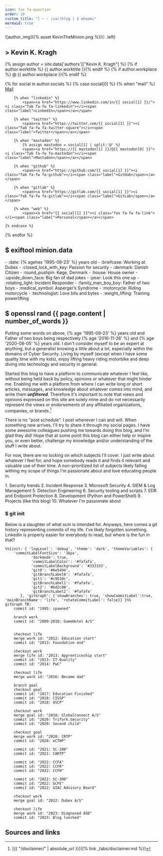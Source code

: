 ```yaml
---
icon: fas fa-question
order: 10
custom_title: "[ ~ : /var/blog ] $ whoami"
mermaid: true
---
```


![author_img]({% asset KevinTheMinion.png %}){: .left} 

## > Kevin K. Kragh

<div class="social-links">
{% assign author = site.data['authors']["Kevin K. Kragh"] %}
{% if author.worktitle %} {{ author.worktitle }}{% endif %} {% if author.workplace %} @ {{ author.workplace }}{% endif %} <br />

{% for social in author.socials %}
    {% case social[0] %}
        {% when "mail" %}
            <span><a href="mailto:{{ social[1] }}"><i class="fas fa-fw fa-envelope-square"></i><span class="label">Mail</span></a></span>

        {% when "linkedin" %}
            <span><a href="https://www.linkedin.com/in/{{ social[1] }}/"><i class="fab fa-fw fa-linkedin"></i><span class="label">LinkedIn</span></a></span>

        {% when "twitter" %}
            <span><a href="https://twitter.com/{{ social[1] }}"><i class="fab fa-fw fa-twitter-square"></i><span class="label">Twitter</span></a></span>

        {% when "mastadon" %}
            {% assign mastodon = social[1] | split:'@' %}
            <span><a href="https://{{ mastodon[1] }}/@{{ mastodon[0] }}"><i class="fab fa-fw fa-mastodon"></i><span class="label">Mastadon</span></a></span>

        {% when "github" %}
            <span><a href="https://github.com/{{ social[1] }}"><i class="fab fa-fw fa-github"></i><span class="label">GitHub</span></a></span>

        {% when "gitlab" %}
            <span><a href="https://gitlab.com/{{ social[1] }}"><i class="fab fa-fw fa-gitlab"></i><span class="label">GitLab</span></a></span>

        {% when "web" %}
            <span><a href="{{ social[1] }}"><i class="fas fa-fw fa-link"></i><span class="label">Personal</span></a></span>

    {% endcase %}
{% endfor %}
</div>

## $ exiftool minion.data

<div class="columns" markdown=1>
- :date: {% agehex '1995-09-23' %} years old
- :briefcase: Working at Dubex
- :closed_lock_with_key: Passion for security
- :denmark: Danish Citizen
- :round_pushpin: Køge, Denmark
- :house: House owner
- :upside_down_face: Big fan of dad jokes
- :pear: Look this one up
- :rotating_light: Incident Responder
- :family_man_boy_boy: Father of two boys
- :medical_symbol: Asperger’s Syndrome
- :motorcycle: Riding motorcycle
- :technologist: Love bits and bytes
- :weight_lifting: Training powerlifting
</div>

## $ openssl rand {{ page.content | number_of_words }}

Putting some words on above, {% age '1995-09-23' %} years old and Father of two boys being respectively {% age '2016-11-26' %} and {% age '2020-08-05' %} years old.
I don't consider myself to be an expert at anything, but a generalist knowing a little about a lot, especially within the domains of Cyber Security.
Living by myself (except when I have some quality time with my kids), enjoy lifting heavy riding motorbike and deep diving into technology and security in general.

Started this blog to have a platform to communicate whatever I feel like, without being held back by policy, opinions or whatever that might hinder me. Enabling me with a platform from where I can write long or short articles, messages, and knowledge about whatever comes into mind, and write them ***unfiltered***. Therefore it's important to note that views and opinions expressed on this site are solely mine and do not necessarily represent the views or endorsements of any affiliated organizations, companies, or brands.[^disclaimer]

There is no "post schedule". I post whenever I can and will. When something new arrives, I'll try to share it through my social pages.
I have some awesome colleagues pushing me towards doing this blog, and I'm glad they did!
Hope that at some point this blog can either help or inspire you, or even better, challenge my knowledge and/or understanding of the stuff I write about.

For now, there are no locking on which subjects I'll cover. I just write about whatever I feel for, and hope somebody reads it and finds it relevant and valuable use of their time. A non-prioritized list of subjects likely falling withing my scope of things I'm passionate about and love educating people in.

<div class="columns" markdown=1>
1. Security trends
2. Incident Response
3. Microsoft Security
4. SIEM & Log Management
5. Detection Engineering
6. Security tooling and scripts
7. EDR and Endpoint Protection
8. Development (Python and PowerShell)
9. Projects (like this blog)
10. Whatever I'm passionate about
</div>

### $ git init

Below is a slaughter of what scm is intended for. Anyways, here comes a git history representing commits of my life.
I've likely forgotten something. LinkedIn is properly easier for everybody to read, but where is the fun in that?

```mermaid
%%{init: { 'logLevel': 'debug', 'theme': 'dark', 'themeVariables': {
    'commitLabelFontSize': '16px',
            'darkmode': true,
            'commitLabelColor': '#fafafa',
            'commitLabelBackground': '#333333',
            'git0': '#6e5494',
            'gitBranchLabel0': '#fafafa',
            'git1': '#c9510c',
            'gitBranchLabel1': '#fafafa',
            'git2': '#bd2c00',
            'gitBranchLabel2': '#fafafa'
       }, 'gitGraph': {'showBranches': true, 'showCommitLabel':true, 'mainBranchName': 'life', 'rotateCommitLabel': false}} }%%
gitGraph TB:
    commit id: "1995: spawned"
    
    branch work
    commit id: "2009-2010: GameHotel A/S"

    
    checkout life
    merge work id: "2012: Education start"
    commit id: "2013: Foundation end"

    checkout work
    merge life id: "2013: Apprenticeship start"
    commit id: "2013: IT-Quality"
    commit id: "2014: PwC"

    checkout life
    merge work id: "2016: Became dad"

    branch goal
    checkout goal
    commit id: "2017: Education Finished"
    commit id: "2018: CISSP"
    commit id: "2018: OSCP"

    checkout work
    merge goal id: "2018: GlobalConnect A/S"
    commit id: "2020: Trifork.Security"
    commit id: "2020: Second child"

    checkout goal
    merge work id: "2020: CRTP"
    commit id: "2020: eCTHP"

    commit id: "2021: SC-200"
    commit id: "2021: CARTP"

    commit id: "2022: CCFA"
    commit id: "2022: CCFR"
    commit id: "2022: CCFH"

    commit id: "2022: SC-300"
    commit id: "2022: GCFE"
    commit id: "2022: GIAC Advisory Board"

    checkout work
    merge goal id: "2022: Dubex A/S"

    checkout life
    merge work id: "2023: Diagnosed ASD"
    commit id: "2023: Blog lunched"
```

## Sources and links

[^disclaimer]: [{{ "/disclaimer/" | absolute_url }}]({% link _tabs/disclaimer.md %})
